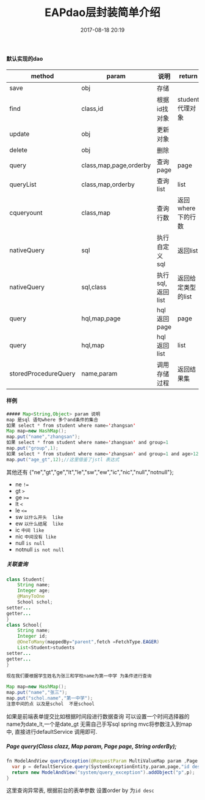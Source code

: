 ﻿---
date: 2017-08-18 20:19
title: EAPdao层封装简单介绍
tags: [eap]
---

#### 默认实现的dao

|method|param|说明|return|
-------|-----|----|------|
|save|obj|存储||
|find|class,id|根据id找对象|student 代理对象|
|update|obj|更新对象||
|delete|obj|删除||
|query|class,map,page,orderby|查询page|page|
|queryList|class,map,orderby|查询list|list|
|cqueryount|class,map|查询行数|返回where下的行数|
|nativeQuery|sql|执行自定义sql|返回list|
|nativeQuery|sql,class|执行sql,返回list|返回给定类型的list|
|query|hql,map,page|hql返回page|page|
|query|hql,map|hql返回list|list|
|storedProcedureQuery|name,param|调用存储过程|返回结果集|


#### 样例
```java
##### Map<String,Object> param 说明
map 是sql 语句where 多个and条件的集合
如果 select * from student where name='zhangsan'
Map map=new HashMap();
map.put("name","zhangsan");
如果 select * from student where name='zhangsan' and group=1
map.put("group",1);
如果 select * from student where name='zhangsan' and group=1 and age>12
map.put("age_gt",12);//这里借鉴了jstl 表达式 
```
其他还有
{"ne","gt","ge","lt","le","sw","ew","ic","nic","null","notnull"};
* ne  `!=`
* gt    `>`
* ge    `>=`
* lt    `<`
* le    `<=`
* sw      `以什么开头  like`
* ew    `以什么结尾  like`
* ic     `中间 like`
* nic     `中间没有 like`
* null       `is null`
* notnull      `is not null`

##### 关联查询
```java
class Student{
	String name;
	Integer age;
	@ManyToOne
	School schol;
setter...
getter...
}
class School{
	String name;
	Integer id;
	@OneToMany(mappedBy="parent",fetch =FetchType.EAGER)
	List<Student>students
setter...
getter...
}

现在我们要根据学生姓名为张三和学校name为第一中学 为条件进行查询

Map map=new HashMap();
map.put("name","张三");
map.put("schol.name","第一中学");
注意中间的点 以及是schol  不是school
```

如果是前端表单提交比如根据时间段进行数据查询 可以设置一个时间选择器的name为date_lt,一个是date_gt 无需自己手写sql spring mvc将参数注入到map中, 直接进行defaultService 调用即可.

##### <T> Page<T> query(Class<T> clazz, Map param, Page page, String orderBy);

```java
fn ModelAndView queryException(@RequestParam MultiValueMap param ,Page page){
  var p = defaultService.query(SystemExceptionEntity,param,page,"id desc");
  return new ModelAndView("system/query_exception").addObject("p",p);
}
```

这里查询异常表, 根据前台的表单参数 设置order by 为`id desc`
